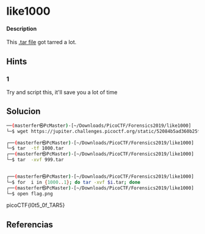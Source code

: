 # like1000

#### Description
This [.tar file](https://jupiter.challenges.picoctf.org/static/52084b5ad360b25f9af83933114324e0/1000.tar) got tarred a lot.

## Hints
### 1
Try and script this, it'll save you a lot of time

## Solucion

```bash
──(masterfer㉿PcMaster)-[~/Downloads/PicoCTF/Forensics2019/like1000]
└─$ wget https://jupiter.challenges.picoctf.org/static/52084b5ad360b25f9af83933114324e0/1000.tar
                                                                                                
┌──(masterfer㉿PcMaster)-[~/Downloads/PicoCTF/Forensics2019/like1000]
└─$ tar  -tf 1000.tar
┌──(masterfer㉿PcMaster)-[~/Downloads/PicoCTF/Forensics2019/like1000]
└─$ tar  -xvf 999.tar 

                                                                                                
┌──(masterfer㉿PcMaster)-[~/Downloads/PicoCTF/Forensics2019/like1000]
└─$ for  i in {1000..1}; do tar -xvf $i.tar; done
┌──(masterfer㉿PcMaster)-[~/Downloads/PicoCTF/Forensics2019/like1000]
└─$ open flag.png 

```

picoCTF{l0t5_0f_TAR5}


## Referencias